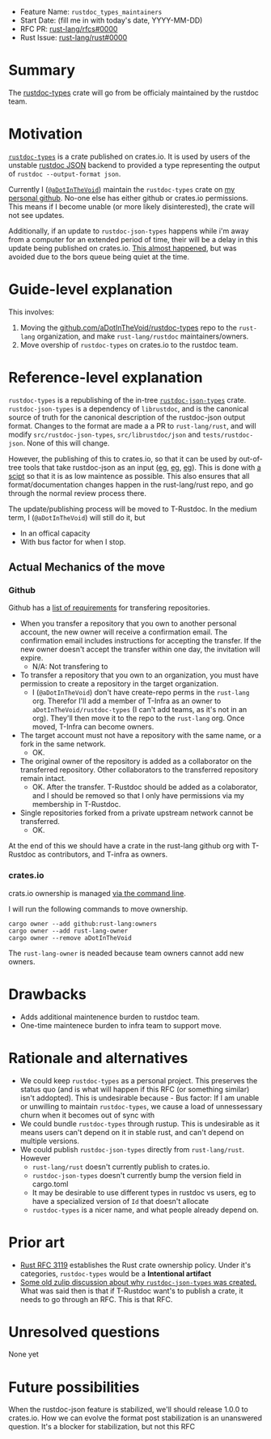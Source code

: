 - Feature Name: `rustdoc_types_maintainers`
- Start Date: (fill me in with today's date, YYYY-MM-DD)
- RFC PR: [rust-lang/rfcs#0000](https://github.com/rust-lang/rfcs/pull/0000)
- Rust Issue: [rust-lang/rust#0000](https://github.com/rust-lang/rust/issues/0000)

# Summary
[summary]: #summary

The [rustdoc-types](https://crates.io/crates/rustdoc-types) crate will go from be officialy maintained by the rustdoc team.

# Motivation
[motivation]: #motivation

[`rustdoc-types`](https://crates.io/crates/rustdoc-types) is a crate published on crates.io. It is used by users of the unstable [rustdoc JSON](https://github.com/rust-lang/rust/issues/76578) backend to provided a type representing the output of `rustdoc --output-format json`. 


Currently I ([`@aDotInTheVoid`](https://github.com/aDotInTheVoid/)) maintain the `rustdoc-types` crate on [my personal github](https://github.com/aDotInTheVoid/rustdoc-types/). No-one else has either github or crates.io permissions. This means if I become unable (or more likely disinterested), the crate will not see updates.

Additionally, if an update to `rustdoc-json-types` happens while i'm away from a computer for an extended period of time, their will be a delay in this update being published on crates.io. [This almost happened](https://github.com/aDotInTheVoid/rustdoc-types/issues/25), but was avoided due to the bors queue being quiet at the time.

# Guide-level explanation
[guide-level-explanation]: #guide-level-explanation

This involves:

1. Moving the [github.com/aDotInTheVoid/rustdoc-types](https://github.com/aDotInTheVoid/rustdoc-types/) repo to the `rust-lang` organization, and make `rust-lang/rustdoc` maintainers/owners.
2. Move overship of `rustdoc-types` on crates.io to the rustdoc team.

# Reference-level explanation
[reference-level-explanation]: #reference-level-explanation

`rustdoc-types` is a republishing of the in-tree [`rustdoc-json-types`](https://github.com/rust-lang/rust/tree/b8536c1aa1973dd2438841815b1eeec129480e45/src/rustdoc-json-types) crate. `rustdoc-json-types` is a dependency of `librustdoc`, and is the canonical source of truth for the canonical description of the rustdoc-json output format. Changes to the format are made a a PR to `rust-lang/rust`, and will modify `src/rustdoc-json-types`, `src/librustdoc/json` and `tests/rustdoc-json`. None of this will change.

However, the publishing of this to crates.io, so that it can be used by out-of-tree tools that take rustdoc-json as an input
([eg](https://github.com/awslabs/cargo-check-external-types/blob/dc15c5ee7674a495d807481402fee46fdbdbb140/Cargo.toml#L16),
[eg](https://github.com/Enselic/cargo-public-api/blob/19f15ce4146835691d489ec9db3518e021b638e8/public-api/Cargo.toml#L27),
[eg](https://github.com/obi1kenobi/trustfall-rustdoc-adapter/blob/92cbbf9bc6c9dfaf40bba8adfbc56c0bb7aff12f/Cargo.toml#L15)). This is done with [a scipt](https://github.com/aDotInTheVoid/rustdoc-types/blob/577a774c2433beda669271102a201910c4169c0c/update.sh) so that it is as low maintence as possible. This also ensures that all format/documentation changes happen in the rust-lang/rust repo, and go through the normal review process there.

The update/publishing process will be moved to T-Rustdoc. In the medium term, I (`@aDotInTheVoid`) will still do it, but
- In an offical capacity
- With bus factor for when I stop.

## Actual Mechanics of the move

### Github

Github has a [list of requirements](https://docs.github.com/en/repositories/creating-and-managing-repositories/transferring-a-repository) for transfering repositories.


- When you transfer a repository that you own to another personal account, the new owner will receive a confirmation email. The confirmation email includes instructions for accepting the transfer. If the new owner doesn't accept the transfer within one day, the invitation will expire.
   - N/A: Not transfering to 
- To transfer a repository that you own to an organization, you must have permission to create a repository in the target organization.
   - I (`@aDotInTheVoid`) don't have create-repo perms in the `rust-lang` org. Therefor I'll add a member of T-Infra as an owner to `aDotInTheVoid/rustdoc-types` (I can't add teams, as it's not in an org). They'll then move it to the repo to the `rust-lang` org. Once moved, T-Infra can become owners.
- The target account must not have a repository with the same name, or a fork in the same network.
   - OK.
- The original owner of the repository is added as a collaborator on the transferred repository. Other collaborators to the transferred repository remain intact.
   - OK. After the transfer. T-Rustdoc should be added as a colaborator, and I should be removed so that I only have permissions via my membership in T-Rustdoc. 
- Single repositories forked from a private upstream network cannot be transferred.
   - OK.

At the end of this we should have a crate in the rust-lang github org with T-Rustdoc as contributors, and T-infra as owners.

### crates.io

crats.io ownership is managed [via the command line](https://doc.rust-lang.org/cargo/reference/publishing.html#cargo-owner).

I will run the following commands to move ownership.

```
cargo owner --add github:rust-lang:owners
cargo owner --add rust-lang-owner
cargo owner --remove aDotInTheVoid
```

The `rust-lang-owner` is neaded because team owners cannot add new owners. 

# Drawbacks
[drawbacks]: #drawbacks

- Adds additional maintenence burden to rustdoc team.
- One-time maintenece burden to infra team to support move.


# Rationale and alternatives
[rationale-and-alternatives]: #rationale-and-alternatives

- We could keep `rustdoc-types` as a personal project. This preserves the status quo (and is what will happen if this RFC (or something similar) isn't addopted). This is undesirable because
      - Bus factor: If I am unable or unwilling to maintain `rustdoc-types`, we cause a load of unnessessary churn when it becomes out of sync with 
- We could bundle `rustdoc-types` through rustup. This is undesirable as it means users can't depend on it in stable rust, and can't depend on multiple versions.
- We could publish `rustdoc-json-types` directly from `rust-lang/rust`. However
   - `rust-lang/rust` doesn't currently publish to crates.io.
   - `rustdoc-json-types` doesn't currently bump the version field in cargo.toml
   - It may be desirable to use different types in rustdoc vs users, eg to have a specialized version of `Id` that doesn't allocate
   - `rustdoc-types` is a nicer name, and what people already depend on.


# Prior art
[prior-art]: #prior-art

- [Rust RFC 3119](https://rust-lang.github.io/rfcs/3119-rust-crate-ownership.html) establishes the Rust crate ownership policy. Under it's categories, `rustdoc-types` would be a **Intentional artifact**
- [Some old zulip discussion about why `rustdoc-json-types` was created.](https://rust-lang.zulipchat.com/#narrow/stream/266220-t-rustdoc/topic/JSON.20Format/near/223685843) What was said then is that if T-Rustdoc want's to publish a crate, it needs to go through an RFC. This is that RFC.

# Unresolved questions
[unresolved-questions]: #unresolved-questions

None yet

# Future possibilities
[future-possibilities]: #future-possibilities

When the rustdoc-json feature is stabilized, we'll should release 1.0.0 to crates.io. How we can evolve the format post stabilization is an unanswered question. It's a blocker for stabilization, but not this RFC

